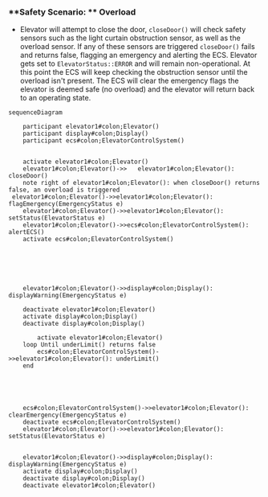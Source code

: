 ### **Safety Scenario: ** Overload

- Elevator will attempt to close the door, `closeDoor()` will check safety sensors such as the light curtain obstruction sensor, as well as the overload sensor. If any of these sensors are triggered `closeDoor()` fails and returns false, flagging an emergency and alerting the ECS. Elevator gets set to `ElevatorStatus::ERROR` and will remain non-operational. At this point the ECS will keep checking the obstruction sensor until the overload isn't present. The ECS will clear the emergency flags the elevator is deemed safe (no overload) and the elevator will return back to an operating state.

```mermaid
sequenceDiagram

	participant elevator1#colon;Elevator()
	participant display#colon;Display()
	participant ecs#colon;ElevatorControlSystem()


	activate elevator1#colon;Elevator()
	elevator1#colon;Elevator()->>	elevator1#colon;Elevator(): closeDoor()
	note right of elevator1#colon;Elevator(): when closeDoor() returns false, an overload is triggered
 elevator1#colon;Elevator()->>elevator1#colon;Elevator(): flagEmergency(EmergencyStatus e)
	elevator1#colon;Elevator()->>elevator1#colon;Elevator(): setStatus(ElevatorStatus e)
	elevator1#colon;Elevator()->>ecs#colon;ElevatorControlSystem(): alertECS()
	activate ecs#colon;ElevatorControlSystem()
	
	
	
	
	
		
	elevator1#colon;Elevator()->>display#colon;Display(): displayWarning(EmergencyStatus e)
	
	deactivate elevator1#colon;Elevator()
	activate display#colon;Display()
	deactivate display#colon;Display()
	
		activate elevator1#colon;Elevator()
	loop Until underLimit() returns false
		ecs#colon;ElevatorControlSystem()->>elevator1#colon;Elevator(): underLimit()
	end

	
	
	

	ecs#colon;ElevatorControlSystem()->>elevator1#colon;Elevator(): clearEmergency(EmergencyStatus e)
	deactivate ecs#colon;ElevatorControlSystem()
	elevator1#colon;Elevator()->>elevator1#colon;Elevator(): setStatus(ElevatorStatus e)
	
	
	elevator1#colon;Elevator()->>display#colon;Display(): displayWarning(EmergencyStatus e)
	activate display#colon;Display()
	deactivate display#colon;Display()
	deactivate elevator1#colon;Elevator()
```
